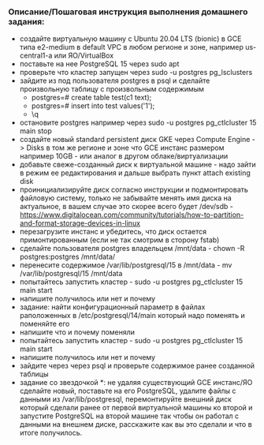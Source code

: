 ### Описание/Пошаговая инструкция выполнения домашнего задания:
- создайте виртуальную машину c Ubuntu 20.04 LTS (bionic) в GCE типа e2-medium в default VPC в любом регионе и зоне, например us-central1-a или ЯО/VirtualBox
- поставьте на нее PostgreSQL 15 через sudo apt
- проверьте что кластер запущен через sudo -u postgres pg_lsclusters
- зайдите из под пользователя postgres в psql и сделайте произвольную таблицу с произвольным содержимым
    - postgres=# create table test(c1 text);
    - postgres=# insert into test values('1');
    - \q
- остановите postgres например через sudo -u postgres pg_ctlcluster 15 main stop
- создайте новый standard persistent диск GKE через Compute Engine -> Disks в том же регионе и зоне что GCE инстанс размером например 10GB - или аналог в другом облаке/виртуализации
- добавьте свеже-созданный диск к виртуальной машине - надо зайти в режим ее редактирования и дальше выбрать пункт attach existing disk
- проинициализируйте диск согласно инструкции и подмонтировать файловую систему, только не забывайте менять имя диска на актуальное, в вашем случае это скорее всего будет /dev/sdb - https://www.digitalocean.com/community/tutorials/how-to-partition-and-format-storage-devices-in-linux
- перезагрузите инстанс и убедитесь, что диск остается примонтированным (если не так смотрим в сторону fstab)
- сделайте пользователя postgres владельцем /mnt/data - chown -R postgres:postgres /mnt/data/
- перенесите содержимое /var/lib/postgresql/15 в /mnt/data - mv /var/lib/postgresql/15 /mnt/data
- попытайтесь запустить кластер - sudo -u postgres pg_ctlcluster 15 main start
- напишите получилось или нет и почему
- задание: найти конфигурационный параметр в файлах раположенных в /etc/postgresql/14/main который надо поменять и поменяйте его
- напишите что и почему поменяли
- попытайтесь запустить кластер - sudo -u postgres pg_ctlcluster 15 main start
- напишите получилось или нет и почему
- зайдите через через psql и проверьте содержимое ранее созданной таблицы
- задание со звездочкой *: не удаляя существующий GCE инстанс/ЯО сделайте новый, поставьте на его PostgreSQL, удалите файлы с данными из /var/lib/postgresql, перемонтируйте внешний диск который сделали ранее от первой виртуальной машины ко второй и запустите PostgreSQL на второй машине так чтобы он работал с данными на внешнем диске, расскажите как вы это сделали и что в итоге получилось.